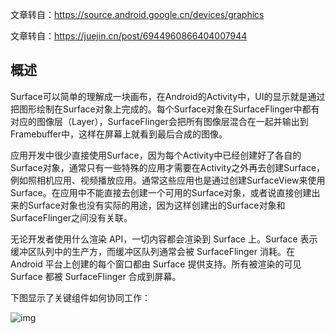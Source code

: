 文章转自：https://source.android.google.cn/devices/graphics

文章转自：https://juejin.cn/post/6944960866404007944

## 概述

Surface可以简单的理解成一块画布，在Android的Activity中，UI的显示就是通过把图形绘制在Surface对象上完成的。每个Surface对象在SurfaceFlinger中都有对应的图像层（Layer），SurfaceFlinger会把所有图像层混合在一起并输出到Framebuffer中，这样在屏幕上就看到最后合成的图像。

应用开发中很少直接使用Surface，因为每个Activity中已经创建好了各自的Surface对象，通常只有一些特殊的应用才需要在Activity之外再去创建Surface，例如照相机应用、视频播放应用。通常这些应用也是通过创建SurfaceView来使用Surface。在应用中不能直接去创建一个可用的Surface对象，或者说直接创建出来的Surface对象也没有实际的用途，因为这样创建出的Surface对象和SurfaceFlinger之间没有关联。

无论开发者使用什么渲染 API，一切内容都会渲染到 Surface 上。Surface 表示缓冲区队列中的生产方，而缓冲区队列通常会被 SurfaceFlinger 消耗。在 Android 平台上创建的每个窗口都由 Surface 提供支持。所有被渲染的可见 Surface 都被 SurfaceFlinger 合成到屏幕。

下图显示了关键组件如何协同工作：

![img](https://gitee.com/frewen1225/ImageUploader/raw/master/FreweniMacBook/202112222043491.png)